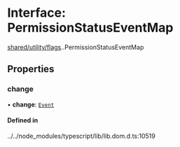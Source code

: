 # Interface: PermissionStatusEventMap

[shared/utility/flags](../modules/shared_utility_flags.md).[<internal>](../modules/shared_utility_flags__internal_.md).PermissionStatusEventMap

## Properties

### change

• **change**: [`Event`](../modules/shared_utility_flags__internal_.md#Event)

#### Defined in

../../node_modules/typescript/lib/lib.dom.d.ts:10519
